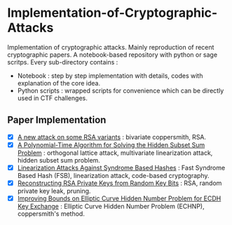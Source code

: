 # Implementation-of-Cryptographic-Attacks

Implementation of cryptographic attacks. Mainly reproduction of recent cryptographic papers. A notebook-based repository with python or sage scritps. Every sub-directory contains :

- Notebook : step by step implementation with details, codes with explanation of the core idea.
- Python scripts : wrapped scripts for convenience which can be directly used in CTF challenges.


## Paper Implementation

- [x] [A new attack on some RSA variants](./ShareRSA/) : bivariate coppersmith, RSA.
- [x] [A Polynomial-Time Algorithm for Solving the Hidden Subset Sum Problem](./MultivariateHSSP/) : orthogonal lattice attack, multivariate linearization attack, hidden subset sum problem. 
- [x] [Linearization Attacks Against Syndrome Based Hashes](./FSB/) : Fast Syndrome Based Hash (FSB), linearization attack, code-based cryptography.
- [x] [Reconstructing RSA Private Keys from Random Key Bits](./ReconstructingRSA/) : RSA, random private key leak, pruning.
- [x] [Improving Bounds on Elliptic Curve Hidden Number Problem for ECDH Key Exchange](./ECHNP/) : Elliptic Curve Hidden Number Problem (ECHNP), coppersmith's method.
